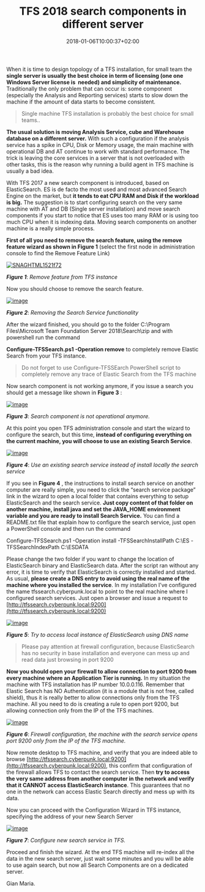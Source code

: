 ﻿---
title: "TFS 2018 search components in different server"
description: ""
date: 2018-01-06T10:00:37+02:00
draft: false
tags: [searching,Tfs]
categories: [Tfs]
---
When it is time to design topology of a TFS installation, for small team the  **single server is usually the best choice in term of licensing (one one Windows Server license is  needed) and simplicity of maintenance.** Traditionally the only problem that can occur is: some component (especially the Analysis and Reporting services) starts to slow down the machine if the amount of data starts to become consistent.

> Single machine TFS installation is probably the best choice for small teams..

 **The usual solution is moving Analysis Service, cube and Warehouse database on a different server.** With such a configuration if the analysis service has a spike in CPU, Disk or Memory usage, the main machine with operational DB and AT continue to work with standard performance. The trick is leaving the core services in a server that is not overloaded with other tasks, this is the reason why running a build agent in TFS machine is usually a bad idea.

With TFS 2017 a new search component is introduced, based on ElasticSearch. ES is de facto the most used and most advanced Search Engine on the market, but  **it tends to eat CPU RAM and Disk if the workload is big.** The suggestion is to start configuring search on the very same machine with AT and DB (Single server installation) and move search components if you start to notice that ES uses too many RAM or is using too much CPU when it is indexing data. Moving search components on another machine is a really simple process.

 **First of all you need to remove the search feature, using the remove feature wizard as shown in Figure 1** (select the first node in administration console to find the Remove Feature Link)

[![SNAGHTML1521f72](https://www.codewrecks.com/blog/wp-content/uploads/2018/01/SNAGHTML1521f72_thumb.png "SNAGHTML1521f72")](https://www.codewrecks.com/blog/wp-content/uploads/2018/01/SNAGHTML1521f72.png)

 ***Figure 1***: *Remove feature from TFS instance*

Now you should choose to remove the search feature.

[![image](https://www.codewrecks.com/blog/wp-content/uploads/2018/01/image_thumb.png "image")](https://www.codewrecks.com/blog/wp-content/uploads/2018/01/image.png)

 ***Figure 2***: *Removing the Search Service functionality*

After the wizard finished, you should go to the folder C:\Program Files\Microsoft Team Foundation Server 2018\Search\zip and with powershell run the command

 **Configure-TFSSearch.ps1 -Operation remove** to completely remove Elastic Search from your TFS instance.

> Do not forget to use Configure-TFSSEarch PowerShell script to completely remove any trace of Elastic Search from the TFS machine

Now search component is not working anymore, if you issue a search you should get a message like shown in  **Figure 3** :

[![image](https://www.codewrecks.com/blog/wp-content/uploads/2018/01/image_thumb-1.png "image")](https://www.codewrecks.com/blog/wp-content/uploads/2018/01/image-1.png)

 ***Figure 3***: *Search component is not operational anymore.*

At this point you open TFS administration console and start the wizard to configure the search, but this time,  **instead of configuring everything on the current machine, you will choose to use an existing Search Service**.

[![image](https://www.codewrecks.com/blog/wp-content/uploads/2018/01/image_thumb-2.png "image")](https://www.codewrecks.com/blog/wp-content/uploads/2018/01/image-2.png)

 ***Figure 4***: *Use an existing search service instead of install locally the search service*

If you see in  **Figure 4** , the instructions to install search service on another computer are really simple, you need to click the “search service package” link in the wizard to open a local folder that contains everything to setup ElasticSearch and the search service.  **Just copy content of that folder on another machine, install java and set the JAVA\_HOME environment variable and you are ready to install Search Service.** You can find a README.txt file that explain how to configure the search service, just open a PowerShell console and then run the command

Configure-TFSSearch.ps1 -Operation install -TFSSearchInstallPath C:\ES -TFSSearchIndexPath C:\ESDATA

Please change the two folder if you want to change the location of ElasticSearch binary and ElasticSearch data. After the script ran without any error, it is time to verify that ElasticSearch is correctly installed and started. As usual,  **please create a DNS entry to avoid using the real name of the machine where you installed the service**. In my installation I’ve configured the name tfssearch.cyberpunk.local to point to the real machine where I configured search services. Just open a browser and issue a request to [http://tfssearch.cyberpunk.local:9200](http://tfssearch.cyberpunk.local:9200)

[![image](https://www.codewrecks.com/blog/wp-content/uploads/2018/01/image_thumb-3.png "image")](https://www.codewrecks.com/blog/wp-content/uploads/2018/01/image-3.png)

 ***Figure 5***: *Try to access local instance of ElasticSearch using DNS name*

> Please pay attention at firewall configuration, because ElasticSearch has no security in base installation and everyone can mess up and read data just browsing in port 9200

 **Now you should open your firewall to allow connection to port 9200 from every machine where an Application Tier is running.** In my situation the machine with TFS installation has IP number 10.0.0.116. Remember that Elastic Search has NO Authentication (it is a module that is not free, called shield), thus it is really better to allow connections only from the TFS machine. All you need to do is creating a rule to open port 9200, but allowing connection only from the IP of the TFS machines.

[![image](https://www.codewrecks.com/blog/wp-content/uploads/2018/01/image_thumb-5.png "image")](https://www.codewrecks.com/blog/wp-content/uploads/2018/01/image-5.png)

 ***Figure 6***: *Firewall configuration, the machine with the search service opens port 9200 only from the IP of the TFS machine.*

Now remote desktop to TFS machine, and verify that you are indeed able to browse [http://tfssearch.cyberpunk.local:9200](http://tfssearch.cyberpunk.local:9200), this confirm that configuration of the firewall allows TFS to contact the search service. Then  **try to access the very same address from another computer in the network and verify that it CANNOT access ElasticSearch instance**. This guarantees that no one in the network can access Elastic Search directly and mess up with its data.

Now you can proceed with the Configuration Wizard in TFS instance, specifying the address of your new Search Server

[![image](https://www.codewrecks.com/blog/wp-content/uploads/2018/01/image_thumb-6.png "image")](https://www.codewrecks.com/blog/wp-content/uploads/2018/01/image-6.png)

 ***Figure 7***: *Configure new search service in TFS.*

Proceed and finish the wizard. At the end TFS machine will re-index all the data in the new search server, just wait some minutes and you will be able to use again search, but now all Search Components are on a dedicated server.

Gian Maria.
